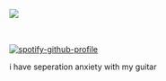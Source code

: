 ![](https://komarev.com/ghpvc/?username=beaverhollow&label=punks&style=flat-square&color=080808&base=19264)


<a href="https://templeofthedog.straw.page/" title="strawpage"><img src="https://file.garden/Z1rbruKl12fQ7u-4/strawpageimg" width="86" height="16"></a>
⠀⠀⠀<a href="https://soundgarden.atabook.org/" title="atabook"><img src="https://file.garden/Z1rbruKl12fQ7u-4/atabookimg" width="74" height="13"></a>⠀⠀⠀<a href="https://pronouns.cc/@pearljam" title="prnscc"><img src="https://file.garden/Z1rbruKl12fQ7u-4/prnsccimg" width="60" height="13"></a>

[![spotify-github-profile](https://spotify-github-profile.kittinanx.com/api/view?uid=6ee6c3uiykzyf00n8qqgt3t8m&cover_image=true&theme=natemoo-re&show_offline=true&background_color=c3ab9e&interchange=true&bar_color=AAAAAA&bar_color_cover=false)](https://github.com/kittinan/spotify-github-profile)

i have seperation anxiety with my guitar
